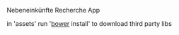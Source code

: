 Nebeneinkünfte Recherche App

in 'assets' run '<a href="http://bower.io/">bower</a> install' to download third party libs
